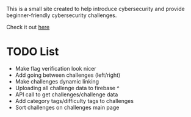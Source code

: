 This is a small site created to help introduce cybersecurity and provide beginner-friendly cybersecurity challenges.

Check it out [here](https://cycow-weekly.vercel.app/)

# TODO List
- Make flag verification look nicer
- Add going between challenges (left/right)
- Make challenges dynamic linking
- Uploading all challenge data to firebase ^
- API call to get challenges/challenge data
- Add category tags/difficulty tags to challenges
- Sort challenges on challenges main page
